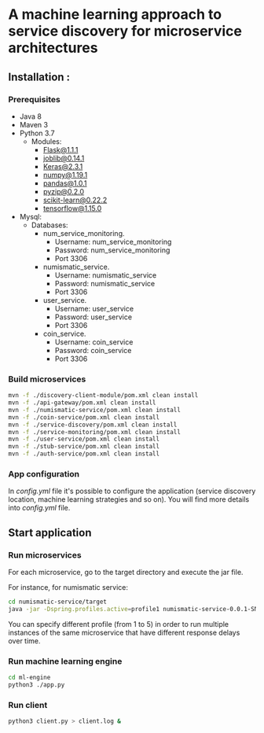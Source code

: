 # A machine learning approach to service discovery for microservice architectures

## Installation :

### Prerequisites
* Java 8
* Maven 3
* Python 3.7
    * Modules:
        * Flask@1.1.1
        * joblib@0.14.1
        * Keras@2.3.1
        * numpy@1.19.1
        * pandas@1.0.1
        * pyzip@0.2.0
        * scikit-learn@0.22.2
        * tensorflow@1.15.0
* Mysql:
    * Databases:
        * num_service_monitoring.
            - Username: num_service_monitoring
            - Password: num_service_monitoring
            - Port 3306
        * numismatic_service.
            - Username: numismatic_service
            - Password: numismatic_service
            - Port 3306
        * user_service.
            - Username: user_service
            - Password: user_service
            - Port 3306
        * coin_service.
            - Username: coin_service
            - Password: coin_service
            - Port 3306

### Build microservices

```bash
mvn -f ./discovery-client-module/pom.xml clean install
mvn -f ./api-gateway/pom.xml clean install
mvn -f ./numismatic-service/pom.xml clean install
mvn -f ./coin-service/pom.xml clean install
mvn -f ./service-discovery/pom.xml clean install
mvn -f ./service-monitoring/pom.xml clean install
mvn -f ./user-service/pom.xml clean install
mvn -f ./stub-service/pom.xml clean install
mvn -f ./auth-service/pom.xml clean install
```

### App configuration

In *config.yml* file it's possible to configure the application (service discovery location, machine learning strategies and so on). 
You will find more details into *config.yml* file.

## Start application

### Run microservices
For each microservice, go to the target directory and execute the jar file.

For instance, for numismatic service:
```bash
cd numismatic-service/target
java -jar -Dspring.profiles.active=profile1 numismatic-service-0.0.1-SNAPSHOT.jar
```

You can specify different profile (from 1 to 5) in order to run multiple instances of the same microservice that have different response delays over time.

### Run machine learning engine
```bash
cd ml-engine
python3 ./app.py
```

### Run client
```bash
python3 client.py > client.log &
```

